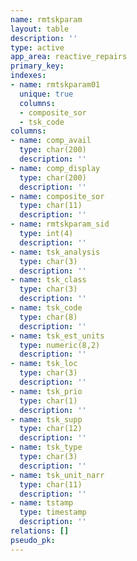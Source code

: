 ```yaml
---
name: rmtskparam
layout: table
description: ''
type: active
app_area: reactive_repairs
primary_key: 
indexes:
- name: rmtskparam01
  unique: true
  columns:
  - composite_sor
  - tsk_code
columns:
- name: comp_avail
  type: char(200)
  description: ''
- name: comp_display
  type: char(200)
  description: ''
- name: composite_sor
  type: char(11)
  description: ''
- name: rmtskparam_sid
  type: int(4)
  description: ''
- name: tsk_analysis
  type: char(3)
  description: ''
- name: tsk_class
  type: char(3)
  description: ''
- name: tsk_code
  type: char(8)
  description: ''
- name: tsk_est_units
  type: numeric(8,2)
  description: ''
- name: tsk_loc
  type: char(3)
  description: ''
- name: tsk_prio
  type: char(1)
  description: ''
- name: tsk_supp
  type: char(12)
  description: ''
- name: tsk_type
  type: char(3)
  description: ''
- name: tsk_unit_narr
  type: char(11)
  description: ''
- name: tstamp
  type: timestamp
  description: ''
relations: []
pseudo_pk: 
---
```



